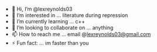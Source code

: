 - 👋 Hi, I’m @lexreynolds03
- 👀 I’m interested in ... literature during repression
- 🌱 I’m currently learning ... c++
- 💞️ I’m looking to collaborate on ... anything
- 📫 How to reach me ... email @lexreynolds03@gmail.com
- ⚡ Fun fact: ... im faster than you 

<!---
lexreynolds03/lexreynolds03 is a ✨ special ✨ repository because its `README.md` (this file) appears on your GitHub profile.
You can click the Preview link to take a look at your changes.
--->
